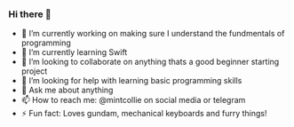 ### Hi there 👋

- 🔭 I’m currently working on making sure I understand the fundmentals of programming
- 🌱 I’m currently learning Swift
- 👯 I’m looking to collaborate on anything thats a good beginner starting project
- 🤔 I’m looking for help with learning basic programming skills
- 💬 Ask me about anything
- 📫 How to reach me: @mintcollie on social media or telegram
- ⚡ Fun fact: Loves gundam, mechanical keyboards and furry things!
